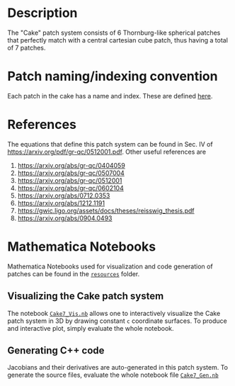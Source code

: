 # Description

The "Cake" patch system consists of 6 Thornburg-like spherical patches that perfectly match with a central cartesian cube patch, thus having a total of 7 patches.

# Patch naming/indexing convention

Each patch in the cake has a name and index. These are defined [here](https://bitbucket.org/eschnett/cactusamrex/src/d89fc96eaf7dbdf831fc76c0fd3a9df8633ee445/MultiPatch/src/cake/cake.hxx#lines-80:96).

# References

The equations that define this patch system can be found in Sec. IV of https://arxiv.org/pdf/gr-qc/0512001.pdf. Other useful references are

1. https://arxiv.org/abs/gr-qc/0404059
2. https://arxiv.org/abs/gr-qc/0507004
3. https://arxiv.org/abs/gr-qc/0512001
4. https://arxiv.org/abs/gr-qc/0602104
5. https://arxiv.org/abs/0712.0353
6. https://arxiv.org/abs/1212.1191
7. https://gwic.ligo.org/assets/docs/theses/reisswig_thesis.pdf
8. https://arxiv.org/abs/0904.0493

# Mathematica Notebooks

Mathematica Notebooks used for visualization and code generation of patches can be found in the [`resources`](resources/) folder.

## Visualizing the Cake patch system

The notebook [`Cake7_Vis.nb`](resources/Cake7_Vis.nb) allows one to interactively visualize the Cake patch system in 3D by drawing constant `c` coordinate surfaces. To produce and interactive plot, simply evaluate the whole notebook.

## Generating C++ code

Jacobians and their derivatives are auto-generated in this patch system. To generate the source files, evaluate the whole notebook file [`Cake7_Gen.nb`](resources/Cake_Gen.nb)

